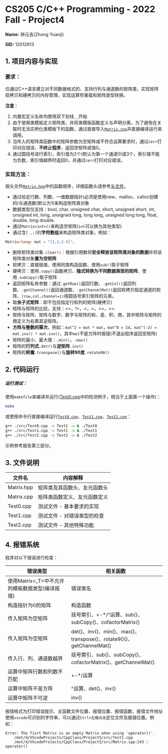 # CS205 C/C++ Programming - 2022 Fall - Project4

**Name:** 钟元吉(Zhong Yuanji)

**SID:** 12012613

## 1. 项目内容与实现

### 要求：

仅通过C++语言建立对不同数据格式的、支持行列与通道数的矩阵类，实现矩阵软拷贝和硬拷贝的内存管理，实现运算符重载和矩阵类型转换。

**注意**： 

1. 内置宏定义名称均使用双下划线`__`开始
2. 由于使用类模板定义矩阵类，并将类模板函数定义与声明分离，为了避免在关联时无法实例化类模板下的函数，通过直接导入[`Matrix.cpp`](./src/Matrix.cpp)并直接编译运行来调用。
3. 当传入的矩阵类函数中的矩阵参数为空矩阵或不符合运算要求时，通过`cerr`打印对应错误，**不终止程序**，返回空矩阵或值0。
4. 通过圆括号进行索引，索引值为2个(默认为第一个通道0)或3个，索引值不能为负数，索引值越界时返回0，并通过`cerr`打印对应错误。

### 实现方法：

按头文件[`Matrix.hpp`](./inc/Matrix.hpp)中的函数顺序，详细函数头请参考[头文件](./inc/Matrix.hpp)。

* 通过给定行数、列数、一维数据指针(必须是使用new、malloc、calloc创建的)与通道数(默认为1)来构造矩阵类对象
* 数据类型仅支持：bool, char, unsigned char, short, unsigned short, int, unsigned int, long, unsigned long, long long, unsigned long long, float, double, long double.
* 通过`Matrix<int>()`来构造空矩阵(`int`可以换为其他类型)
* 通过含`[ ,;]`的**字符数组**来构造矩阵类对象，例如：

```cpp
Matrix<long> mat = "[1,2;3 4]";
```

* 删除矩阵类对象`.clear()`：根据引用数将**安全释放该矩阵类对象的数据**并将该矩阵类对象**置为空矩阵**
* 软拷贝：直接赋值、使用同类构造函数、使用`sub()`取子矩阵
* 硬拷贝：使用`.copy()`函数拷贝、**隐式转换为不同数据类型的矩阵**、使用`.subCopy()`取子矩阵
* 返回矩阵私有参数：通过`.getRow()`返回行数、`.getCol()`返回列数、`.getChannel()`返回通道数、`.getChannelMat()`返回软拷贝指定通道的矩阵、`(row,col,channel=1)`用圆括号索引矩阵的元素。
* 取**余子式矩阵**：即不包括指定行和列的矩阵(硬拷贝)
* 矩阵与矩阵的比较，支持：==，!=，<，>，<=，>=.
* 矩阵与矩阵、矩阵与数字、数字与矩阵的和、差、积、商，其中矩阵与矩阵的商定义为右乘其逆矩阵。
* **方阵与整数的幂次**，例如：`mat^2 = mat * mat`，`mat^0 = Id`，`mat^(-2) = mat.inv() * mat.inv()`，其中`mat`不是方阵时报错(不退出程序返回空矩阵)
* 矩阵的最小、最大值：`.min()`，`.max()`
* 矩阵的**行列式**`.det()`与**逆矩阵**`.inv()`
* 矩阵的**转置**`.transpose()`与**旋转90度**`.rotate90()`



## 2. 代码运行

##### 运行测试：

使用`makefile`来编译并运行([Test0.cpp](./src/Test0.cpp)中的检测例子，相当于上面第一个操作)：

```bash
make
```

或使用命令行直接编译运行[`Test0.cpp`](./src/Test0.cpp)、[`Test1.cpp`](./src/Test1.cpp)、[`Test2.cpp`](./src/Test2.cpp)：

```bash
g++ ./src/Test0.cpp -o Test1 -w & ./Test0
g++ ./src/Test1.cpp -o Test1 -w & ./Test1
g++ ./src/Test2.cpp -o Test2 -w & ./Test2
```

示例参考报告第三部分。



## 3. 文件说明

| 文件名     | 内容解释                     |
| ---------- | ---------------------------- |
| Matrix.hpp | 矩阵类及其函数头、友元函数头 |
| Matrix.cpp | 矩阵类函数定义、友元函数定义 |
| Test0.cpp  | 测试文件 - 基本要求的实现    |
| Test1.cpp  | 测试文件 - 对错误类型的检查  |
| Test2.cpp  | 测试文件 - 其他特殊功能      |



## 4. 报错系统

程序对以下错误进行检查：

| 错误类型                                       | 相关函数                                                     |
| ---------------------------------------------- | ------------------------------------------------------------ |
| 使用Matrix<_T>中不允许的模板数据类型(编译报错) | 错误类名                                                     |
| 构造指针为0的矩阵                              | 构造函数                                                     |
| 传入矩阵为空矩阵                               | 括号索引、+-*/^运算、sub()、subCopy()、cofactorMatrix()      |
| 传入矩阵为空矩阵                               | det()、inv()、min()、max()、transpose()、rotate90()、getChannelMat() |
| 传入行、列、通道数越界                         | 括号索引、sub()、subCopy()、cofactorMatrix()、getChannelMat() |
| 运算中矩阵行数和列数不匹配                     | +-*/运算                                                     |
| 运算中矩阵不是方阵                             | ^运算、det()、inv()                                          |
| 运算中矩阵不可逆                               | inv()                                                        |

报错格式为打印错误提示、主函数文件位置、报错位置、报错函数，报错文件地址使用`vscode`可识别的字符串，可以通过`Ctrl+左键点击`定位文件及报错位置。例如：

```
Error: The fisrt Matrix is an empty Matrix when using 'operator()'.
	/mnt/d/VScodeProjects/CppClass/Project5/src/Test1.cpp
	/mnt/d/VScodeProjects/CppClass/Project5/src/Matrix.cpp:243 : operator()
```
